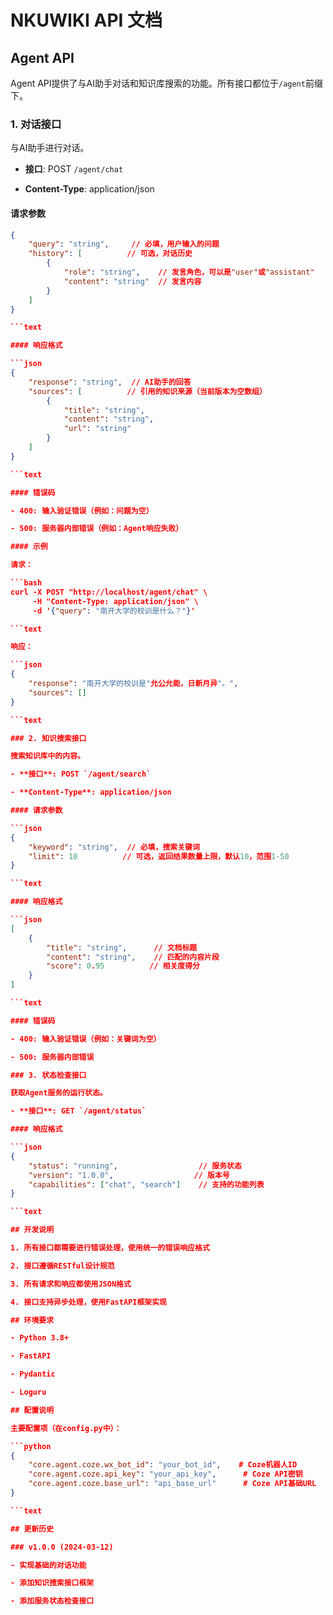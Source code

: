 # NKUWIKI API 文档

## Agent API

Agent API提供了与AI助手对话和知识库搜索的功能。所有接口都位于`/agent`前缀下。

### 1. 对话接口

与AI助手进行对话。

- **接口**: POST `/agent/chat`

- **Content-Type**: application/json

#### 请求参数

```json
{
    "query": "string",     // 必填，用户输入的问题
    "history": [          // 可选，对话历史
        {
            "role": "string",    // 发言角色，可以是"user"或"assistant"
            "content": "string"  // 发言内容
        }
    ]
}

```text

#### 响应格式

```json
{
    "response": "string",  // AI助手的回答
    "sources": [          // 引用的知识来源（当前版本为空数组）
        {
            "title": "string",
            "content": "string",
            "url": "string"
        }
    ]
}

```text

#### 错误码

- 400: 输入验证错误（例如：问题为空）

- 500: 服务器内部错误（例如：Agent响应失败）

#### 示例

请求：

```bash
curl -X POST "http://localhost/agent/chat" \
     -H "Content-Type: application/json" \
     -d '{"query": "南开大学的校训是什么？"}'

```text

响应：

```json
{
    "response": "南开大学的校训是"允公允能，日新月异"。",
    "sources": []
}

```text

### 2. 知识搜索接口

搜索知识库中的内容。

- **接口**: POST `/agent/search`

- **Content-Type**: application/json

#### 请求参数

```json
{
    "keyword": "string",  // 必填，搜索关键词
    "limit": 10          // 可选，返回结果数量上限，默认10，范围1-50
}

```text

#### 响应格式

```json
[
    {
        "title": "string",      // 文档标题
        "content": "string",    // 匹配的内容片段
        "score": 0.95          // 相关度得分
    }
]

```text

#### 错误码

- 400: 输入验证错误（例如：关键词为空）

- 500: 服务器内部错误

### 3. 状态检查接口

获取Agent服务的运行状态。

- **接口**: GET `/agent/status`

#### 响应格式

```json
{
    "status": "running",                  // 服务状态
    "version": "1.0.0",                  // 版本号
    "capabilities": ["chat", "search"]    // 支持的功能列表
}

```text

## 开发说明

1. 所有接口都需要进行错误处理，使用统一的错误响应格式

2. 接口遵循RESTful设计规范

3. 所有请求和响应都使用JSON格式

4. 接口支持异步处理，使用FastAPI框架实现

## 环境要求

- Python 3.8+

- FastAPI

- Pydantic

- Loguru

## 配置说明

主要配置项（在config.py中）：

```python
{
    "core.agent.coze.wx_bot_id": "your_bot_id",    # Coze机器人ID
    "core.agent.coze.api_key": "your_api_key",      # Coze API密钥
    "core.agent.coze.base_url": "api_base_url"      # Coze API基础URL
}

```text

## 更新历史

### v1.0.0 (2024-03-12)

- 实现基础的对话功能

- 添加知识搜索接口框架

- 添加服务状态检查接口
